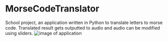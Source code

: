 # MorseCodeTranslator
School project, an application written in Python to translate letters to morse code. Translated result gets outputted to audio and audio can be modified using sliders.
![image of application](https://i.gyazo.com/e7c6274ec3aa1e076c3564b73a4440f1.png)
